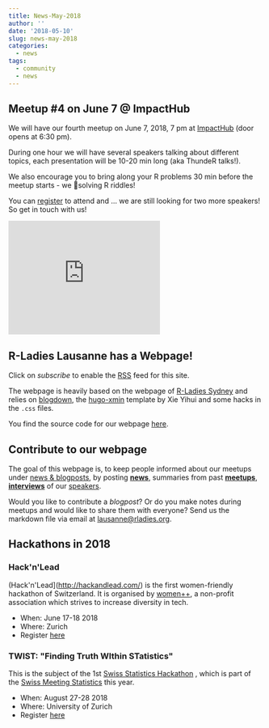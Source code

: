 ```yaml
---
title: News-May-2018
author: ''
date: '2018-05-10'
slug: news-may-2018
categories:
  - news
tags:
  - community
  - news
---
```


## Meetup #4 on June 7 @ ImpactHub

We will have our fourth meetup on June 7, 2018, 7 pm at [ImpactHub](https://lausanne.impacthub.net/) (door opens at 6:30 pm).

During one hour we will have several speakers talking about different topics, each presentation will be 10-20 min long (aka ThundeR talks!).

We also encourage you to bring along your R problems 30 min before the meetup starts - we :purple_heart:solving R riddles!

You can [register](https://www.meetup.com/rladies-lausanne/events/250462129/) to attend and ... we are still looking for two more speakers! So get in touch with us!

<iframe src="https://www.google.com/maps/embed?pb=!1m14!1m8!1m3!1d10980.507935008927!2d6.624115!3d46.525389!3m2!1i1024!2i768!4f13.1!3m3!1m2!1s0x0%3A0xe63af32d75408e0b!2sImpact+Hub+Lausanne!5e0!3m2!1sde!2sch!4v1525944199364" width="300" height="225" frameborder="0" style="border:0" allowfullscreen></iframe>



## R-Ladies Lausanne has a Webpage!
Click on *subscribe* to enable the [RSS](https://rladieslausanne.github.io/index.xml) feed for this site.


The webpage is heavily based on the webpage of [R-Ladies Sydney](https://rladiessydney.org/posts/contribute-a-post/) and relies on [blogdown](https://bookdown.org/yihui/blogdown/), the [hugo-xmin](https://github.com/yihui/hugo-xmin) template by Xie Yihui and some hacks in the `.css` files. 

You find the source code for our webpage [here](https://github.com/rladies/meetup-presentations_lausanne/tree/master/webpage).


## Contribute to our webpage

The goal of this webpage is, to keep people informed about our meetups under [news & blogposts](/categories/posts/), by posting  [**news**](/categories/news/), summaries from past [**meetups**](/categories/meetup/), [**interviews**](/categories/interview/) of our [speakers](/community/#speakers). <!-- and by publishing contributed [**blogposts**](/categories/blogpost/).-->

Would you like to contribute a *blogpost*? Or do you make notes during meetups and would like to share them with everyone? Send us the markdown file via email at <lausanne@rladies.org>.

## Hackathons in 2018

### Hack'n'Lead

(Hack'n'Lead](http://hackandlead.com/) is the first women-friendly hackathon of Switzerland. It is organised by [women++](https://www.womenplusplus.ch/), a non-profit association which strives to increase diversity in tech. 

- When: June 17-18 2018
- Where: Zurich
- Register [here](http://hackandlead.com/)

### TWIST: "Finding Truth WIthin STatistics"

This is the subject of the 1st [Swiss Statistics Hackathon](http://www.twist2018.ch/) , which is part of the [Swiss Meeting Statistics](https://www.statistiktage.ch/) this year. 

- When: August 27-28 2018
- Where: University of Zurich 
- Register [here](http://www.twist2018.ch/) 

